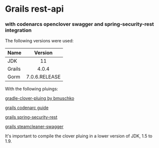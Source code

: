 # Grails rest-api 
### with codenarcs openclover swagger and spring-security-rest integration

The following versions were used:


| Name       | Version           |
| ------------- |:-------------:| 
| JDK      | 11 |
| Grails      | 4.0.4      |
| Gorm | 7.0.6.RELEASE      


With the following pluings:

[gradle-clover-pluing by bmuschko][1]

[grails codenarc guide][2]

[grails spring-security-rest][3]

[grails steamcleaner-swagger][4]

It's important to compile the clover pluing in a lower version of JDK, 1.5 to 1.9.

[1]: https://github.com/bmuschko/gradle-clover-plugin
[2]: https://guides.grails.org/grails-codenarc/guide/index.html
[3]: https://plugins.grails.org/plugin/grails/spring-security-rest
[4]: https://github.com/steamcleaner/swagger-grails
